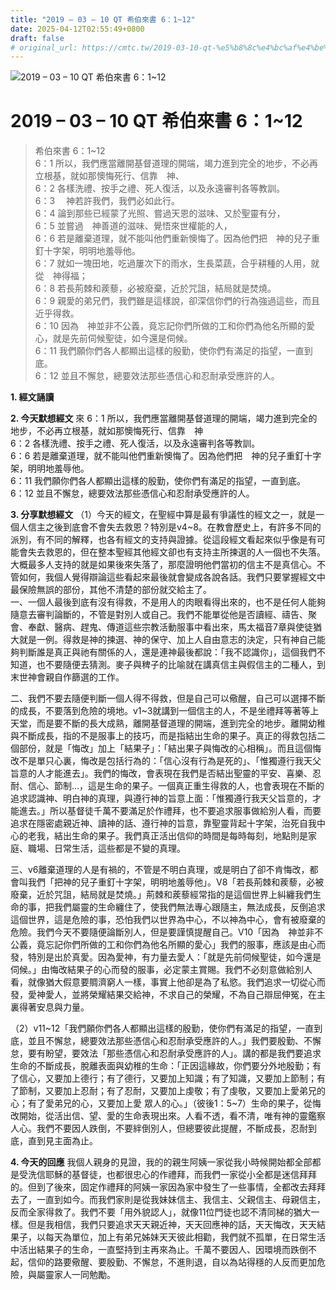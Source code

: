 ```yaml
---
title: "2019 – 03 – 10 QT 希伯來書 6：1~12"
date: 2025-04-12T02:55:49+0800
draft: false
# original_url: https://cmtc.tw/2019-03-10-qt-%e5%b8%8c%e4%bc%af%e4%be%86%e6%9b%b8-6%ef%bc%9a112
---
```


![2019 – 03 – 10 QT 希伯來書 6：1\~12](/images/qt.jpg   "2019 – 03 – 10 QT 希伯來書 6：1\~12")

# 2019 – 03 – 10 QT 希伯來書 6：1\~12

> 希伯來書 6：1\~12  
> 6：1 所以，我們應當離開基督道理的開端，竭力進到完全的地步，不必再立根基，就如那懊悔死行、信靠　神、  
> 6：2 各樣洗禮、按手之禮、死人復活，以及永遠審判各等教訓。  
> 6：3 　神若許我們，我們必如此行。  
> 6：4 論到那些已經蒙了光照、嘗過天恩的滋味、又於聖靈有分，  
> 6：5 並嘗過　神善道的滋味、覺悟來世權能的人，  
> 6：6 若是離棄道理，就不能叫他們重新懊悔了。因為他們把　神的兒子重釘十字架，明明地羞辱他。  
> 6：7 就如一塊田地，吃過屢次下的雨水，生長菜蔬，合乎耕種的人用，就從　神得福；  
> 6：8 若長荊棘和蒺藜，必被廢棄，近於咒詛，結局就是焚燒。  
> 6：9 親愛的弟兄們，我們雖是這樣說，卻深信你們的行為強過這些，而且近乎得救。  
> 6：10 因為　神並非不公義，竟忘記你們所做的工和你們為他名所顯的愛心，就是先前伺候聖徒，如今還是伺候。  
> 6：11 我們願你們各人都顯出這樣的殷勤，使你們有滿足的指望，一直到底。  
> 6：12 並且不懈怠，總要效法那些憑信心和忍耐承受應許的人。

**1. 經文誦讀**

**2.  今天默想經文**
來 6：1 所以，我們應當離開基督道理的開端，竭力進到完全的地步，不必再立根基，就如那懊悔死行、信靠　神  
6：2 各樣洗禮、按手之禮、死人復活，以及永遠審判各等教訓。  
6：6 若是離棄道理，就不能叫他們重新懊悔了。因為他們把　神的兒子重釘十字架，明明地羞辱他。  
6：11 我們願你們各人都顯出這樣的殷勤，使你們有滿足的指望，一直到底。  
6：12 並且不懈怠，總要效法那些憑信心和忍耐承受應許的人。

**3. 分享默想經文**
（1）今天的經文，在聖經中算是最有爭議性的經文之一，就是一個人信主之後到底會不會失去救恩？特別是v4\~8。在教會歷史上，有許多不同的派別，有不同的解釋，也各有經文的支持與證據。從這段經文看起來似乎像是有可能會失去救恩的，但在整本聖經其他經文卻也有支持主所揀選的人一個也不失落。大概最多人支持的就是如果後來失落了，那麼證明他們當初的信主不是真信心。不管如何，我個人覺得辯論這些看起來最後就會變成各說各話。我們只要掌握經文中最保險無誤的部份，其他不清楚的部份就交給主了。  
一、一個人最後到底有沒有得救，不是用人的肉眼看得出來的，也不是任何人能夠隨意去審判論斷的，不管是對別人或自己。我們不能單從他是否讀經、禱告、聚會、奉獻、醫病、趕鬼、傳道這些宗教活動服事中看出來，馬太福音7章與使徒猶大就是一例。得救是神的揀選、神的保守、加上人自由意志的決定，只有神自己能夠判斷誰是真正與祂有關係的人，還是連神最後都說：「我不認識你」，這個我們不知道，也不要隨便去猜測。麥子與稗子的比喻就在講真信主與假信主的二種人，到末世神會親自作篩選的工作。

二、我們不要去隨便判斷一個人得不得救，但是自己可以儆醒，自己可以選擇不斷的成長，不要落到危險的境地。v1\~3就講到一個信主的人，不是坐禮拜等著等上天堂，而是要不斷的長大成熟，離開基督道理的開端，進到完全的地步。離開幼稚與不斷成長，指的不是服事上的技巧，而是指結出生命的果子。真正的得救包括二個部份，就是「悔改」加上「結果子」：「結出果子與悔改的心相稱」。而且這個悔改不是單只心裏，悔改是包括行為的：「信心沒有行為是死的」、「惟獨遵行我天父旨意的人才能進去」。我們的悔改，會表現在我們是否結出聖靈的平安、喜樂、忍耐、信心、節制…，這是生命的果子。一個真正重生得救的人，也會表現在不斷的追求認識神、明白神的真理，與遵行神的旨意上面：「惟獨遵行我天父旨意的，才能進去。」所以基督徒千萬不要滿足於作禮拜，也不要追求服事做給別人看，而要追求在隱密處親近神、讀神的話、遵行神的旨意，靠聖靈背起十字架，治死自我中心的老我，結出生命的果子。我們真正活出信仰的時間是每時每刻，地點則是家庭、職場、日常生活，這些都是不變的真理。

三、v6離棄道理的人是有禍的，不管是不明白真理，或是明白了卻不肯悔改，都會叫我們「把神的兒子重釘十字架，明明地羞辱他」。V8「若長荊棘和蒺藜，必被廢棄，近於咒詛，結局就是焚燒。」荊棘和蒺藜經常指的是這個世界上糾纏我們生命的事，把我們屬靈的生命纏住了，使我們無法專心跟隨主，無法成長，反倒追求這個世界，這是危險的事，恐怕我們以世界為中心，不以神為中心，會有被廢棄的危險。我們今天不要隨便論斷別人，但是要謹慎提醒自己。V10「因為　神並非不公義，竟忘記你們所做的工和你們為他名所顯的愛心」我們的服事，應該是由心而發，特別是出於真愛。因為愛神，有力量去愛人：「就是先前伺候聖徒，如今還是伺候。」由悔改結果子的心而發的服事，必定蒙主賞賜。我們不必刻意做給別人看，就像猶大假意要賙濟窮人一樣，事實上他卻是為了私慾。我們追求一切從心而發，愛神愛人，並將榮耀結果交給神，不求自己的榮耀，不為自己辯屈伸冤，在主裏得著安息與力量。

（2）v11\~12「我們願你們各人都顯出這樣的殷勤，使你們有滿足的指望，一直到底，並且不懈怠，總要效法那些憑信心和忍耐承受應許的人。」我們要殷勤、不懈怠，要有盼望，要效法「那些憑信心和忍耐承受應許的人」。講的都是我們要追求生命的不斷成長，脫離表面與幼稚的生命：「正因這緣故，你們要分外地殷勤；有了信心，又要加上德行；有了德行，又要加上知識；有了知識，又要加上節制；有了節制，又要加上忍耐；有了忍耐，又要加上虔敬；有了虔敬，又要加上愛弟兄的心；有了愛弟兄的心，又要加上愛 眾人的心。」（彼後1：5\~7）生命的果子，從悔改開始，從活出信、望、愛的生命表現出來。人看不透，看不清，唯有神的靈鑑察人心。我們不要因人跌倒，不要絆倒別人，但總要彼此提醒，不斷成長，忍耐到底，直到見主面為止。

**4. 今天的回應**
我個人親身的見證，我的的親生阿姨一家從我小時候開始都全部都是受洗信耶穌的基督徒，也都很忠心的作禮拜，而我們一家從小全都是迷信拜拜的。但到了後來，固定作禮拜的阿姨一家因為家中發生了一些事情，全都改去拜拜去了，一直到如今。而我們家則是從我妹妹信主、我信主、父親信主、母親信主，反而全家得救了。我們不要「用外貌認人」，就像11位門徒也認不清同梯的猶大一樣。但是我相信，我們只要追求天天親近神，天天回應神的話，天天悔改，天天結果子，以每天為單位，加上有弟兄姊妹天天彼此相勸，我們就不孤單，在日常生活中活出結果子的生命，一直堅持到主再來為止。千萬不要因人、因環境而跌倒不起，信仰的路要儆醒、要殷勤、不懈怠，不進則退，自以為站得穩的人反而更加危險，與屬靈家人一同勉勵。
